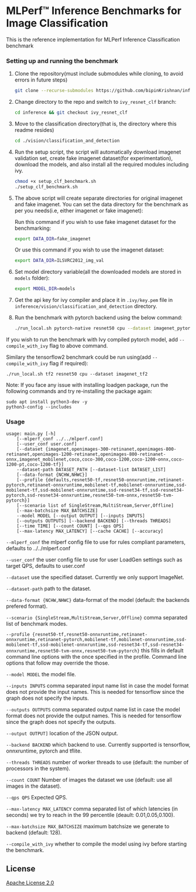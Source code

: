 # MLPerf™ Inference Benchmarks for Image Classification

This is the reference implementation for MLPerf Inference Classification benchmark

### Setting up and running the benchmark

1. Clone the repository(must include submodules while cloning, to avoid errors in future steps)

    ```bash
    git clone --recurse-submodules https://github.com/bipinKrishnan/inference.git
    ```

2. Change directory to the repo and switch to `ivy_resnet_clf` branch:

    ```bash
    cd inference && git checkout ivy_resnet_clf
    ```

3. Move to the classification directory(that is, the directory where this readme resides)

    ```bash
    cd ./vision/classification_and_detection
    ```

4. Run the setup script, the script will automatically download imagenet validation set, create fake imagenet dataset(for experimentation), download the models, and also install all the required modules including ivy.

    ```bash
    chmod +x setup_clf_benchmark.sh
    ./setup_clf_benchmark.sh
    ```

5. The above script will create separate directories for original imagenet and fake imagenet. You can set the data directory for the benchmark as per you needs(i.e, either imagenet or fake imagenet):

    Run this command if you wish to use fake imagenet dataset for the benchmarking:
    ```bash
    export DATA_DIR=fake_imagenet
    ```
   Or use this command if you wish to use the imagenet dataset:

    ```bash
    export DATA_DIR=ILSVRC2012_img_val
    ```

6. Set model directory variable(all the downloaded models are stored in `models` folder):

    ```bash
    export MODEL_DIR=models
    ```

7. Get the api key for ivy compiler and place it in `.ivy/key.pem` file in `inference/vision/classification_and_detection` directory.

8. Run the benchmark with pytorch backend using the below command:

    ```bash
    ./run_local.sh pytorch-native resnet50 cpu --dataset imagenet_pytorch_native --profile resnet50-pytorch-native --data-format NCHW
    ```

If you wish to run the benchmark with Ivy compiled pytorch model, add `--compile_with_ivy` flag to above command.

Similary the tensorflow2 benchmark could be run using(add `--compile_with_ivy` flag if required):

    ./run_local.sh tf2 resnet50 cpu --dataset imagenet_tf2

Note: If you face any issue with installing loadgen package, run the following commands and try re-installing the package again:

    sudo apt install python3-dev -y
    python3-config --includes

### Usage
```
usage: main.py [-h]
    [--mlperf_conf ../../mlperf.conf]
    [--user_conf user.conf]
    [--dataset {imagenet,openimages-300-retinanet,openimages-800-retinanet,openimages-1200-retinanet,openimages-800-retinanet-onnx,imagenet_mobilenet,coco,coco-300,coco-1200,coco-1200-onnx,coco-1200-pt,coco-1200-tf}]
    --dataset-path DATASET_PATH [--dataset-list DATASET_LIST]
    [--data-format {NCHW,NHWC}]
    [--profile {defaults,resnet50-tf,resnet50-onnxruntime,retinanet-pytorch,retinanet-onnxruntime,mobilenet-tf,mobilenet-onnxruntime,ssd-mobilenet-tf,ssd-mobilenet-onnxruntime,ssd-resnet34-tf,ssd-resnet34-pytorch,ssd-resnet34-onnxruntime,resnet50-tvm-onnx,resnet50-tvm-pytorch}]
    [--scenario list of SingleStream,MultiStream,Server,Offline]
    [--max-batchsize MAX_BATCHSIZE]
    --model MODEL [--output OUTPUT] [--inputs INPUTS]
    [--outputs OUTPUTS] [--backend BACKEND] [--threads THREADS]
    [--time TIME] [--count COUNT] [--qps QPS]
    [--max-latency MAX_LATENCY] [--cache CACHE] [--accuracy]
```

```--mlperf_conf```
the mlperf config file to use for rules compliant parameters, defaults to ../../mlperf.conf

```--user_conf```
the user config file to use for user LoadGen settings such as target QPS, defaults to user.conf

```--dataset```
use the specified dataset. Currently we only support ImageNet.

```--dataset-path```
path to the dataset.

```--data-format {NCHW,NHWC}```
data-format of the model (default: the backends prefered format).

```--scenario {SingleStream,MultiStream,Server,Offline}```
comma separated list of benchmark modes.

```--profile {resnet50-tf,resnet50-onnxruntime,retinanet-onnxruntime,retinanet-pytorch,mobilenet-tf,mobilenet-onnxruntime,ssd-mobilenet-tf,ssd-mobilenet-onnxruntime,ssd-resnet34-tf,ssd-resnet34-onnxruntime,resnet50-tvm-onnx,resnet50-tvm-pytorch}```
this fills in default command line options with the once specified in the profile. Command line options that follow may override the those.

```--model MODEL```
the model file.

```--inputs INPUTS```
comma separated input name list in case the model format does not provide the input names. This is needed for tensorflow since the graph does not specify the inputs.

```--outputs OUTPUTS```
comma separated output name list in case the model format does not provide the output names. This is needed for tensorflow since the graph does not specify the outputs.

```--output OUTPUT]```
location of the JSON output.

```--backend BACKEND```
which backend to use. Currently supported is tensorflow, onnxruntime, pytorch and tflite.

```--threads THREADS```
number of worker threads to use (default: the number of processors in the system).

```--count COUNT```
Number of images the dataset we use (default: use all images in the dataset).

```--qps QPS```
Expected QPS.

```--max-latency MAX_LATENCY```
comma separated list of which latencies (in seconds) we try to reach in the 99 percentile (deault: 0.01,0.05,0.100).

```--max-batchsize MAX_BATCHSIZE```
maximum batchsize we generate to backend (default: 128).

```--compile_with_ivy```
whether to compile the model using ivy before starting the benchmark.


## License

[Apache License 2.0](LICENSE)
